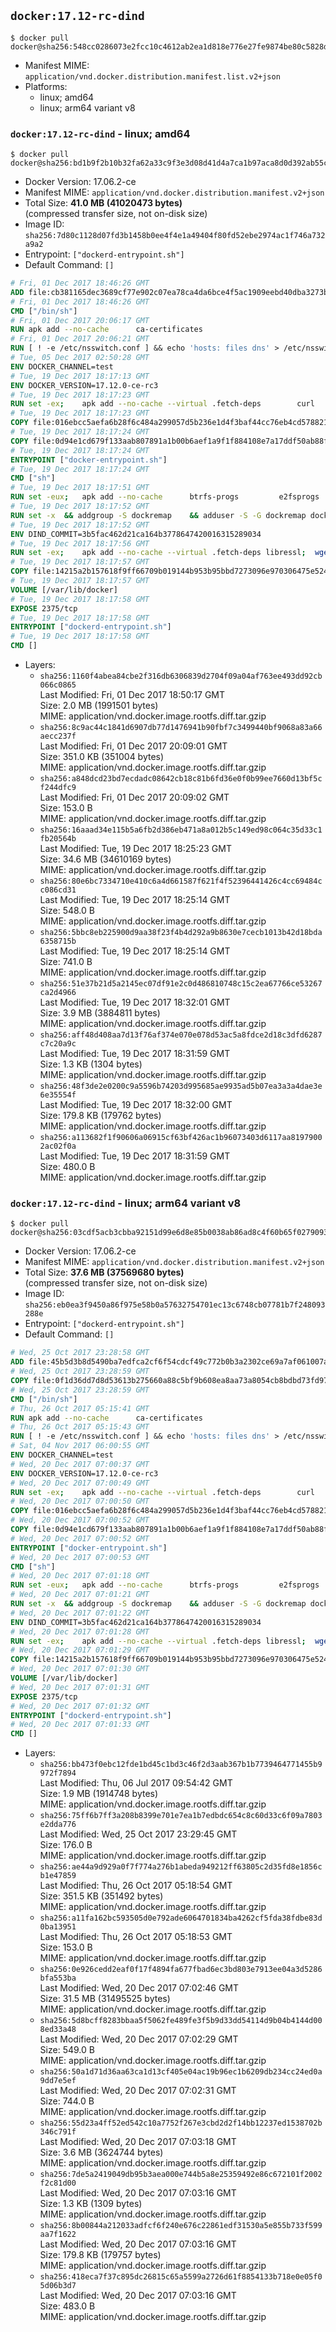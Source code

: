 ## `docker:17.12-rc-dind`

```console
$ docker pull docker@sha256:548cc0286073e2fcc10c4612ab2ea1d818e776e27fe9874be80c5828d6d4871f
```

-	Manifest MIME: `application/vnd.docker.distribution.manifest.list.v2+json`
-	Platforms:
	-	linux; amd64
	-	linux; arm64 variant v8

### `docker:17.12-rc-dind` - linux; amd64

```console
$ docker pull docker@sha256:bd1b9f2b10b32fa62a33c9f3e3d08d41d4a7ca1b97aca8d0d392ab55c3349620
```

-	Docker Version: 17.06.2-ce
-	Manifest MIME: `application/vnd.docker.distribution.manifest.v2+json`
-	Total Size: **41.0 MB (41020473 bytes)**  
	(compressed transfer size, not on-disk size)
-	Image ID: `sha256:7d80c1128d07fd3b1458b0ee4f4e1a49404f80fd52ebe2974ac1f746a732a9a2`
-	Entrypoint: `["dockerd-entrypoint.sh"]`
-	Default Command: `[]`

```dockerfile
# Fri, 01 Dec 2017 18:46:26 GMT
ADD file:cb381165dec3689cf77e902c07ea78ca4da6bce4f5ac1909eebd40dba3273bfe in / 
# Fri, 01 Dec 2017 18:46:26 GMT
CMD ["/bin/sh"]
# Fri, 01 Dec 2017 20:06:17 GMT
RUN apk add --no-cache 		ca-certificates
# Fri, 01 Dec 2017 20:06:21 GMT
RUN [ ! -e /etc/nsswitch.conf ] && echo 'hosts: files dns' > /etc/nsswitch.conf
# Tue, 05 Dec 2017 02:50:28 GMT
ENV DOCKER_CHANNEL=test
# Tue, 19 Dec 2017 18:17:13 GMT
ENV DOCKER_VERSION=17.12.0-ce-rc3
# Tue, 19 Dec 2017 18:17:23 GMT
RUN set -ex; 	apk add --no-cache --virtual .fetch-deps 		curl 		tar 	; 		apkArch="$(apk --print-arch)"; 	case "$apkArch" in 		x86_64) dockerArch='x86_64' ;; 		aarch64) dockerArch='aarch64' ;; 		ppc64le) dockerArch='ppc64le' ;; 		s390x) dockerArch='s390x' ;; 		*) echo >&2 "error: unsupported architecture ($apkArch)"; exit 1 ;;	esac; 		if ! curl -fL -o docker.tgz "https://download.docker.com/linux/static/${DOCKER_CHANNEL}/${dockerArch}/docker-${DOCKER_VERSION}.tgz"; then 		echo >&2 "error: failed to download 'docker-${DOCKER_VERSION}' from '${DOCKER_CHANNEL}' for '${dockerArch}'"; 		exit 1; 	fi; 		tar --extract 		--file docker.tgz 		--strip-components 1 		--directory /usr/local/bin/ 	; 	rm docker.tgz; 		apk del .fetch-deps; 		dockerd -v; 	docker -v
# Tue, 19 Dec 2017 18:17:23 GMT
COPY file:016ebcc5aefa6b28f6c484a299057d5b236e1d4f3baf44cc76eb4cd578821691 in /usr/local/bin/modprobe 
# Tue, 19 Dec 2017 18:17:24 GMT
COPY file:0d94e1cd679f133aab807891a1b00b6aef1a9f1f884108e7a17ddf50ab88f1fb in /usr/local/bin/ 
# Tue, 19 Dec 2017 18:17:24 GMT
ENTRYPOINT ["docker-entrypoint.sh"]
# Tue, 19 Dec 2017 18:17:24 GMT
CMD ["sh"]
# Tue, 19 Dec 2017 18:17:51 GMT
RUN set -eux; 	apk add --no-cache 		btrfs-progs 		e2fsprogs 		e2fsprogs-extra 		iptables 		xfsprogs 		xz 	; 	if zfs="$(apk info --no-cache --quiet zfs)" && [ -n "$zfs" ]; then 		apk add --no-cache zfs; 	fi
# Tue, 19 Dec 2017 18:17:52 GMT
RUN set -x 	&& addgroup -S dockremap 	&& adduser -S -G dockremap dockremap 	&& echo 'dockremap:165536:65536' >> /etc/subuid 	&& echo 'dockremap:165536:65536' >> /etc/subgid
# Tue, 19 Dec 2017 18:17:52 GMT
ENV DIND_COMMIT=3b5fac462d21ca164b3778647420016315289034
# Tue, 19 Dec 2017 18:17:56 GMT
RUN set -ex; 	apk add --no-cache --virtual .fetch-deps libressl; 	wget -O /usr/local/bin/dind "https://raw.githubusercontent.com/docker/docker/${DIND_COMMIT}/hack/dind"; 	chmod +x /usr/local/bin/dind; 	apk del .fetch-deps
# Tue, 19 Dec 2017 18:17:57 GMT
COPY file:14215a2b157618f9ff66709b019144b953b95bbd7273096e970306475e524820 in /usr/local/bin/ 
# Tue, 19 Dec 2017 18:17:57 GMT
VOLUME [/var/lib/docker]
# Tue, 19 Dec 2017 18:17:58 GMT
EXPOSE 2375/tcp
# Tue, 19 Dec 2017 18:17:58 GMT
ENTRYPOINT ["dockerd-entrypoint.sh"]
# Tue, 19 Dec 2017 18:17:58 GMT
CMD []
```

-	Layers:
	-	`sha256:1160f4abea84cbe2f316db6306839d2704f09a04af763ee493dd92cb066c0865`  
		Last Modified: Fri, 01 Dec 2017 18:50:17 GMT  
		Size: 2.0 MB (1991501 bytes)  
		MIME: application/vnd.docker.image.rootfs.diff.tar.gzip
	-	`sha256:8c9ac44c1841d6907db77d1476941b90fbf7c3499440bf9068a83a66aecc237f`  
		Last Modified: Fri, 01 Dec 2017 20:09:01 GMT  
		Size: 351.0 KB (351004 bytes)  
		MIME: application/vnd.docker.image.rootfs.diff.tar.gzip
	-	`sha256:a848dcd23bd7ecdadc08642cb18c81b6fd36e0f0b99ee7660d13bf5cf244dfc9`  
		Last Modified: Fri, 01 Dec 2017 20:09:02 GMT  
		Size: 153.0 B  
		MIME: application/vnd.docker.image.rootfs.diff.tar.gzip
	-	`sha256:16aaad34e115b5a6fb2d386eb471a8a012b5c149ed98c064c35d33c1fb20564b`  
		Last Modified: Tue, 19 Dec 2017 18:25:23 GMT  
		Size: 34.6 MB (34610169 bytes)  
		MIME: application/vnd.docker.image.rootfs.diff.tar.gzip
	-	`sha256:80e6bc7334710e410c6a4d661587f621f4f52396441426c4cc69484cc086cd31`  
		Last Modified: Tue, 19 Dec 2017 18:25:14 GMT  
		Size: 548.0 B  
		MIME: application/vnd.docker.image.rootfs.diff.tar.gzip
	-	`sha256:5bbc8eb225900d9aa38f23f4b4d292a9b8630e7cecb1013b42d18bda6358715b`  
		Last Modified: Tue, 19 Dec 2017 18:25:14 GMT  
		Size: 741.0 B  
		MIME: application/vnd.docker.image.rootfs.diff.tar.gzip
	-	`sha256:51e37b21d5a2145ec07df91e2c0d486810748c15c2ea67766ce53267ca2d4966`  
		Last Modified: Tue, 19 Dec 2017 18:32:01 GMT  
		Size: 3.9 MB (3884811 bytes)  
		MIME: application/vnd.docker.image.rootfs.diff.tar.gzip
	-	`sha256:aff48d408aa7d13f76af374e070e078d53ac5a8fdce2d18c3dfd6287c7c20a9c`  
		Last Modified: Tue, 19 Dec 2017 18:31:59 GMT  
		Size: 1.3 KB (1304 bytes)  
		MIME: application/vnd.docker.image.rootfs.diff.tar.gzip
	-	`sha256:48f3de2e0200c9a5596b74203d995685ae9935ad5b07ea3a3a4dae3e6e35554f`  
		Last Modified: Tue, 19 Dec 2017 18:32:00 GMT  
		Size: 179.8 KB (179762 bytes)  
		MIME: application/vnd.docker.image.rootfs.diff.tar.gzip
	-	`sha256:a113682f1f90606a06915cf63bf426ac1b96073403d6117aa81979002ac02f0a`  
		Last Modified: Tue, 19 Dec 2017 18:31:59 GMT  
		Size: 480.0 B  
		MIME: application/vnd.docker.image.rootfs.diff.tar.gzip

### `docker:17.12-rc-dind` - linux; arm64 variant v8

```console
$ docker pull docker@sha256:03cdf5acb3cbba92151d99e6d8e85b0038ab86ad8c4f60b65f027909335d4a1f
```

-	Docker Version: 17.06.2-ce
-	Manifest MIME: `application/vnd.docker.distribution.manifest.v2+json`
-	Total Size: **37.6 MB (37569680 bytes)**  
	(compressed transfer size, not on-disk size)
-	Image ID: `sha256:eb0ea3f9450a86f975e58b0a57632754701ec13c6748cb07781b7f248093288e`
-	Entrypoint: `["dockerd-entrypoint.sh"]`
-	Default Command: `[]`

```dockerfile
# Wed, 25 Oct 2017 23:28:58 GMT
ADD file:45b5d3b8d5490ba7edfca2cf6f54cdcf49c772b0b3a2302ce69a7af061007aa4 in / 
# Wed, 25 Oct 2017 23:28:59 GMT
COPY file:0f1d36dd7d8d53613b275660a88c5bf9b608ea8aa73a8054cb8bdbd73fd971ac in /etc/localtime 
# Wed, 25 Oct 2017 23:28:59 GMT
CMD ["/bin/sh"]
# Thu, 26 Oct 2017 05:15:41 GMT
RUN apk add --no-cache 		ca-certificates
# Thu, 26 Oct 2017 05:15:43 GMT
RUN [ ! -e /etc/nsswitch.conf ] && echo 'hosts: files dns' > /etc/nsswitch.conf
# Sat, 04 Nov 2017 06:00:55 GMT
ENV DOCKER_CHANNEL=test
# Wed, 20 Dec 2017 07:00:37 GMT
ENV DOCKER_VERSION=17.12.0-ce-rc3
# Wed, 20 Dec 2017 07:00:49 GMT
RUN set -ex; 	apk add --no-cache --virtual .fetch-deps 		curl 		tar 	; 		apkArch="$(apk --print-arch)"; 	case "$apkArch" in 		x86_64) dockerArch='x86_64' ;; 		aarch64) dockerArch='aarch64' ;; 		ppc64le) dockerArch='ppc64le' ;; 		s390x) dockerArch='s390x' ;; 		*) echo >&2 "error: unsupported architecture ($apkArch)"; exit 1 ;;	esac; 		if ! curl -fL -o docker.tgz "https://download.docker.com/linux/static/${DOCKER_CHANNEL}/${dockerArch}/docker-${DOCKER_VERSION}.tgz"; then 		echo >&2 "error: failed to download 'docker-${DOCKER_VERSION}' from '${DOCKER_CHANNEL}' for '${dockerArch}'"; 		exit 1; 	fi; 		tar --extract 		--file docker.tgz 		--strip-components 1 		--directory /usr/local/bin/ 	; 	rm docker.tgz; 		apk del .fetch-deps; 		dockerd -v; 	docker -v
# Wed, 20 Dec 2017 07:00:50 GMT
COPY file:016ebcc5aefa6b28f6c484a299057d5b236e1d4f3baf44cc76eb4cd578821691 in /usr/local/bin/modprobe 
# Wed, 20 Dec 2017 07:00:52 GMT
COPY file:0d94e1cd679f133aab807891a1b00b6aef1a9f1f884108e7a17ddf50ab88f1fb in /usr/local/bin/ 
# Wed, 20 Dec 2017 07:00:52 GMT
ENTRYPOINT ["docker-entrypoint.sh"]
# Wed, 20 Dec 2017 07:00:53 GMT
CMD ["sh"]
# Wed, 20 Dec 2017 07:01:18 GMT
RUN set -eux; 	apk add --no-cache 		btrfs-progs 		e2fsprogs 		e2fsprogs-extra 		iptables 		xfsprogs 		xz 	; 	if zfs="$(apk info --no-cache --quiet zfs)" && [ -n "$zfs" ]; then 		apk add --no-cache zfs; 	fi
# Wed, 20 Dec 2017 07:01:21 GMT
RUN set -x 	&& addgroup -S dockremap 	&& adduser -S -G dockremap dockremap 	&& echo 'dockremap:165536:65536' >> /etc/subuid 	&& echo 'dockremap:165536:65536' >> /etc/subgid
# Wed, 20 Dec 2017 07:01:22 GMT
ENV DIND_COMMIT=3b5fac462d21ca164b3778647420016315289034
# Wed, 20 Dec 2017 07:01:28 GMT
RUN set -ex; 	apk add --no-cache --virtual .fetch-deps libressl; 	wget -O /usr/local/bin/dind "https://raw.githubusercontent.com/docker/docker/${DIND_COMMIT}/hack/dind"; 	chmod +x /usr/local/bin/dind; 	apk del .fetch-deps
# Wed, 20 Dec 2017 07:01:29 GMT
COPY file:14215a2b157618f9ff66709b019144b953b95bbd7273096e970306475e524820 in /usr/local/bin/ 
# Wed, 20 Dec 2017 07:01:30 GMT
VOLUME [/var/lib/docker]
# Wed, 20 Dec 2017 07:01:31 GMT
EXPOSE 2375/tcp
# Wed, 20 Dec 2017 07:01:32 GMT
ENTRYPOINT ["dockerd-entrypoint.sh"]
# Wed, 20 Dec 2017 07:01:33 GMT
CMD []
```

-	Layers:
	-	`sha256:bb473f0ebc12fde1bd45c1bd3c46f2d3aab367b1b7739464771455b9972f7894`  
		Last Modified: Thu, 06 Jul 2017 09:54:42 GMT  
		Size: 1.9 MB (1914748 bytes)  
		MIME: application/vnd.docker.image.rootfs.diff.tar.gzip
	-	`sha256:75ff6b7ff3a208b8399e701e7ea1b7edbdc654c8c60d33c6f09a7803e2dda776`  
		Last Modified: Wed, 25 Oct 2017 23:29:45 GMT  
		Size: 176.0 B  
		MIME: application/vnd.docker.image.rootfs.diff.tar.gzip
	-	`sha256:ae44a9d929a0f7f774a276b1abeda949212ff63805c2d35fd8e1856cb1e47859`  
		Last Modified: Thu, 26 Oct 2017 05:18:54 GMT  
		Size: 351.5 KB (351492 bytes)  
		MIME: application/vnd.docker.image.rootfs.diff.tar.gzip
	-	`sha256:a11fa162bc593505d0e792ade6064701834ba4262cf5fda38fdbe83d0ba13951`  
		Last Modified: Thu, 26 Oct 2017 05:18:53 GMT  
		Size: 153.0 B  
		MIME: application/vnd.docker.image.rootfs.diff.tar.gzip
	-	`sha256:0e926cedd2eaf0f17f4894fa677fbad6ec3bd803e7913ee04a3d5286bfa553ba`  
		Last Modified: Wed, 20 Dec 2017 07:02:46 GMT  
		Size: 31.5 MB (31495525 bytes)  
		MIME: application/vnd.docker.image.rootfs.diff.tar.gzip
	-	`sha256:5d8bcff8283bbaa5f5062fe489fe3f5b9d33dd54114d9b04b4144d008ed33a48`  
		Last Modified: Wed, 20 Dec 2017 07:02:29 GMT  
		Size: 549.0 B  
		MIME: application/vnd.docker.image.rootfs.diff.tar.gzip
	-	`sha256:50a1d71d36aa63ca1d13cf405e04ac19b96ec1b6209db234cc24ed0a9dd7e5ef`  
		Last Modified: Wed, 20 Dec 2017 07:02:31 GMT  
		Size: 744.0 B  
		MIME: application/vnd.docker.image.rootfs.diff.tar.gzip
	-	`sha256:55d23a4ff52ed542c10a7752f267e3cbd2d2f14bb12237ed1538702b346c791f`  
		Last Modified: Wed, 20 Dec 2017 07:03:18 GMT  
		Size: 3.6 MB (3624744 bytes)  
		MIME: application/vnd.docker.image.rootfs.diff.tar.gzip
	-	`sha256:7de5a2419049db95b3aea000e744b5a8e25359492e86c672101f2002f2c81d00`  
		Last Modified: Wed, 20 Dec 2017 07:03:16 GMT  
		Size: 1.3 KB (1309 bytes)  
		MIME: application/vnd.docker.image.rootfs.diff.tar.gzip
	-	`sha256:8b00844a212033adfcf6f240e676c22861edf31530a5e855b733f599aa7f1622`  
		Last Modified: Wed, 20 Dec 2017 07:03:16 GMT  
		Size: 179.8 KB (179757 bytes)  
		MIME: application/vnd.docker.image.rootfs.diff.tar.gzip
	-	`sha256:418eca7f37c895dc26815c65a5599a2726d61f8854133b718e0e05f05d06b3d7`  
		Last Modified: Wed, 20 Dec 2017 07:03:16 GMT  
		Size: 483.0 B  
		MIME: application/vnd.docker.image.rootfs.diff.tar.gzip
